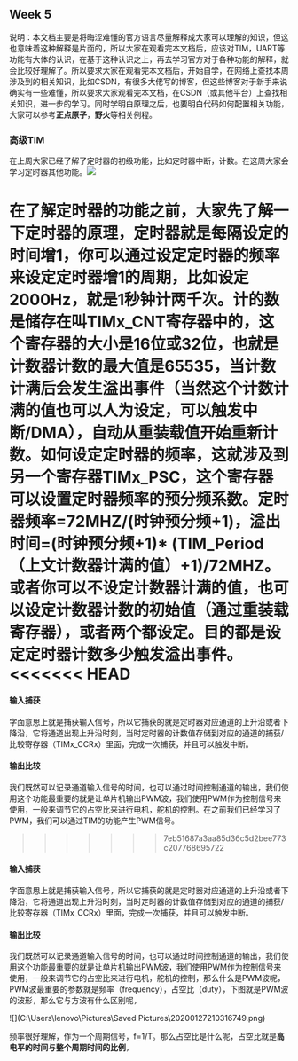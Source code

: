 ## Week 5

说明：本文档主要是将晦涩难懂的官方语言尽量解释成大家可以理解的知识，但这也意味着这种解释是片面的，所以大家在观看完本文档后，应该对TIM，UART等功能有大体的认识，在基于这种认识之上，再去学习官方对于各种功能的解释，就会比较好理解了。所以要求大家在观看完本文档后，开始自学，在网络上查找本周涉及到的相关知识，比如CSDN，有很多大佬写的博客，但这些博客对于新手来说确实有一些难懂，所以要求大家观看完本文档，在CSDN（或其他平台）上查找相关知识，进一步的学习。同时学明白原理之后，也要明白代码如何配置相关功能，大家可以参考**正点原子**，**野火**等相关例程。

### 高级TIM

在上周大家已经了解了定时器的初级功能，比如定时器中断，计数。在这周大家会学习定时器其他功能。![](https://cdn.jsdelivr.net/gh/yiming-gu/blogImage@main/img/20200508202457535.png)

在了解定时器的功能之前，大家先了解一下定时器的原理，定时器就是每隔设定的时间增1，你可以通过设定定时器的频率来设定定时器增1的周期，比如设定2000Hz，就是1秒钟计两千次。计的数是储存在叫TIMx_CNT寄存器中的，这个寄存器的大小是16位或32位，也就是计数器计数的最大值是65535，当计数计满后会发生溢出事件（当然这个计数计满的值也可以人为设定，可以触发中断/DMA），自动从重装载值开始重新计数。如何设定定时器的频率，这就涉及到另一个寄存器TIMx_PSC，这个寄存器可以设置定时器频率的预分频系数。定时器频率=72MHZ/(时钟预分频+1)，溢出时间=(时钟预分频+1)\* (TIM_Period（上文计数器计满的值）+1)/72MHZ。或者你可以不设定计数器计满的值，也可以设定计数器计数的初始值（通过重装载寄存器），或者两个都设定。目的都是设定定时器计数多少触发溢出事件。
<<<<<<< HEAD
=======

#### 输入捕获

字面意思上就是捕获输入信号，所以它捕获的就是定时器对应通道的上升沿或者下降沿，它将通道出现上升沿时刻，当时定时器的计数值存储到对应的通道的捕获/比较寄存器（TIMx_CCRx）里面，完成一次捕获，并且可以触发中断。

#### 输出比较

我们既然可以记录通道输入信号的时间，也可以通过时间控制通道的输出，我们使用这个功能最重要的就是让单片机输出PWM波，我们使用PWM作为控制信号来使用，一般来调节它的占空比来进行电机，舵机的控制。在之前我们已经学习了PWM，我们可以通过TIM的功能产生PWM信号。
>>>>>>> 7eb51687a3aa85d36c5d2bee773c207768695722

#### 输入捕获

字面意思上就是捕获输入信号，所以它捕获的就是定时器对应通道的上升沿或者下降沿，它将通道出现上升沿时刻，当时定时器的计数值存储到对应的通道的捕获/比较寄存器（TIMx_CCRx）里面，完成一次捕获，并且可以触发中断。

#### 输出比较

我们既然可以记录通道输入信号的时间，也可以通过时间控制通道的输出，我们使用这个功能最重要的就是让单片机输出PWM波，我们使用PWM作为控制信号来使用，一般来调节它的占空比来进行电机，舵机的控制，那么什么是PWM波呢，PWM波最重要的参数就是频率（frequency），占空比（duty），下图就是PWM波的波形，那么它与方波有什么区别呢，

![](C:\Users\lenovo\Pictures\Saved Pictures\20200127210316749.png)

频率很好理解，作为一个周期信号，f=1/T。那么占空比是什么呢，占空比就是**高电平的时间与整个周期时间的比例**，
